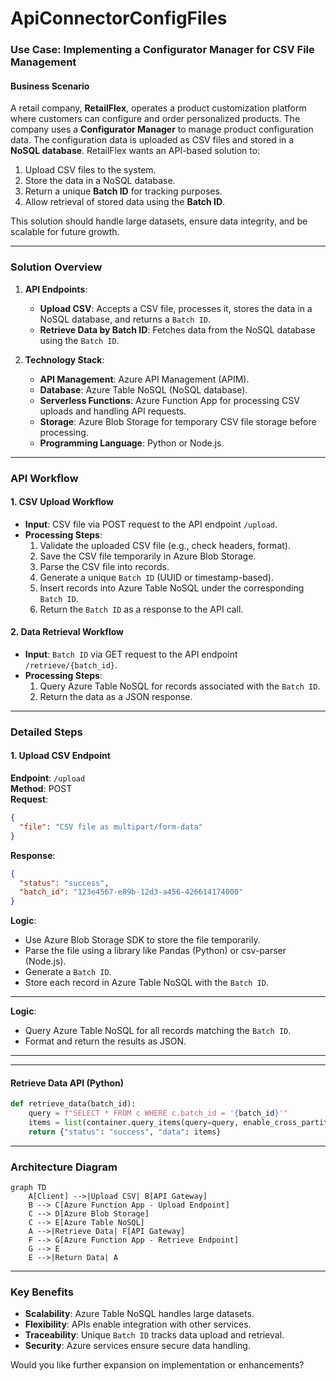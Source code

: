 # ApiConnectorConfigFiles

### **Use Case: Implementing a Configurator Manager for CSV File Management**

#### **Business Scenario**
A retail company, **RetailFlex**, operates a product customization platform where customers can configure and order personalized products. The company uses a **Configurator Manager** to manage product configuration data. The configuration data is uploaded as CSV files and stored in a **NoSQL database**. RetailFlex wants an API-based solution to:

1. Upload CSV files to the system.
2. Store the data in a NoSQL database.
3. Return a unique **Batch ID** for tracking purposes.
4. Allow retrieval of stored data using the **Batch ID**.

This solution should handle large datasets, ensure data integrity, and be scalable for future growth.

---

### **Solution Overview**

1. **API Endpoints**:
   - **Upload CSV**: Accepts a CSV file, processes it, stores the data in a NoSQL database, and returns a `Batch ID`.
   - **Retrieve Data by Batch ID**: Fetches data from the NoSQL database using the `Batch ID`.

2. **Technology Stack**:
   - **API Management**: Azure API Management (APIM).
   - **Database**: Azure Table NoSQL (NoSQL database).
   - **Serverless Functions**: Azure Function App for processing CSV uploads and handling API requests.
   - **Storage**: Azure Blob Storage for temporary CSV file storage before processing.
   - **Programming Language**: Python or Node.js.

---

### **API Workflow**

#### **1. CSV Upload Workflow**

- **Input**: CSV file via POST request to the API endpoint `/upload`.
- **Processing Steps**:
  1. Validate the uploaded CSV file (e.g., check headers, format).
  2. Save the CSV file temporarily in Azure Blob Storage.
  3. Parse the CSV file into records.
  4. Generate a unique `Batch ID` (UUID or timestamp-based).
  5. Insert records into Azure Table NoSQL under the corresponding `Batch ID`.
  6. Return the `Batch ID` as a response to the API call.

#### **2. Data Retrieval Workflow**

- **Input**: `Batch ID` via GET request to the API endpoint `/retrieve/{batch_id}`.
- **Processing Steps**:
  1. Query Azure Table NoSQL for records associated with the `Batch ID`.
  2. Return the data as a JSON response.

---

### **Detailed Steps**

#### **1. Upload CSV Endpoint**

**Endpoint**: `/upload`  
**Method**: POST  
**Request**:
```json
{
  "file": "CSV file as multipart/form-data"
}
```

**Response**:
```json
{
  "status": "success",
  "batch_id": "123e4567-e89b-12d3-a456-426614174000"
}
```

**Logic**:
- Use Azure Blob Storage SDK to store the file temporarily.
- Parse the file using a library like Pandas (Python) or csv-parser (Node.js).
- Generate a `Batch ID`.
- Store each record in Azure Table NoSQL with the `Batch ID`.

---


**Logic**:
- Query Azure Table NoSQL for all records matching the `Batch ID`.
- Format and return the results as JSON.

---

---

#### **Retrieve Data API (Python)**

```python
def retrieve_data(batch_id):
    query = f"SELECT * FROM c WHERE c.batch_id = '{batch_id}'"
    items = list(container.query_items(query=query, enable_cross_partition_query=True))
    return {"status": "success", "data": items}
```

---

### **Architecture Diagram**

```mermaid
graph TD
    A[Client] -->|Upload CSV| B[API Gateway]
    B --> C[Azure Function App - Upload Endpoint]
    C --> D[Azure Blob Storage]
    C --> E[Azure Table NoSQL]
    A -->|Retrieve Data| F[API Gateway]
    F --> G[Azure Function App - Retrieve Endpoint]
    G --> E
    E -->|Return Data| A
```

---

### **Key Benefits**
- **Scalability**: Azure Table NoSQL handles large datasets.
- **Flexibility**: APIs enable integration with other services.
- **Traceability**: Unique `Batch ID` tracks data upload and retrieval.
- **Security**: Azure services ensure secure data handling.

Would you like further expansion on implementation or enhancements?
